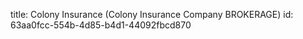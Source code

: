 title: Colony Insurance (Colony Insurance Company BROKERAGE)
id: 63aa0fcc-554b-4d85-b4d1-44092fbcd870
